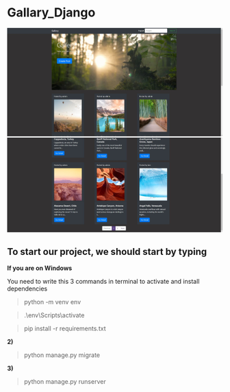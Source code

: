 # Gallary_Django
![](photos/main.JPG)
![](photos/s2.JPG)

## To start our project, we should start by typing
**If you are on Windows**

You need to write this 3 commands in terminal to activate and install dependencies 

>python -m venv env

>.\env\Scripts\activate 

>pip install -r requirements.txt

**2)**

> python manage.py migrate

**3)**

> python manage.py runserver
